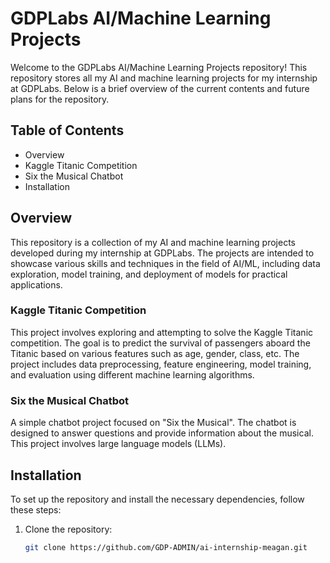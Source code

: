 # GDPLabs AI/Machine Learning Projects

Welcome to the GDPLabs AI/Machine Learning Projects repository! This repository stores all my AI and machine learning projects for my internship at GDPLabs. Below is a brief overview of the current contents and future plans for the repository.

## Table of Contents

- Overview
- Kaggle Titanic Competition
- Six the Musical Chatbot
- Installation

## Overview

This repository is a collection of my AI and machine learning projects developed during my internship at GDPLabs. The projects are intended to showcase various skills and techniques in the field of AI/ML, including data exploration, model training, and deployment of models for practical applications.

### Kaggle Titanic Competition

This project involves exploring and attempting to solve the Kaggle Titanic competition. The goal is to predict the survival of passengers aboard the Titanic based on various features such as age, gender, class, etc. The project includes data preprocessing, feature engineering, model training, and evaluation using different machine learning algorithms.

### Six the Musical Chatbot

A simple chatbot project focused on "Six the Musical". The chatbot is designed to answer questions and provide information about the musical. This project involves large language models (LLMs).

## Installation

To set up the repository and install the necessary dependencies, follow these steps:

1. Clone the repository:
   ```bash
   git clone https://github.com/GDP-ADMIN/ai-internship-meagan.git

